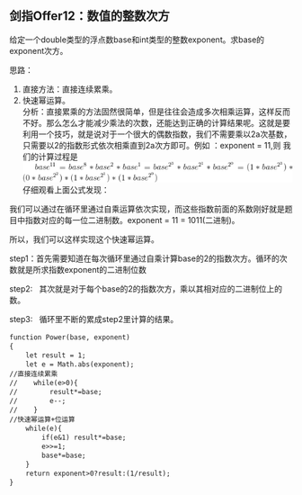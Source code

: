 ## 剑指Offer12：数值的整数次方
给定一个double类型的浮点数base和int类型的整数exponent。求base的exponent次方。  
  
思路：  
1. 直接方法：直接连续累乘。  
2. 快速幂运算。  
分析：直接累乘的方法固然很简单，但是往往会造成多次相乘运算，这样反而不好。那么怎么才能减少乘法的次数，还能达到正确的计算结果呢。这就是要利用一个技巧，就是说对于一个很大的偶数指数，我们不需要乘以2a次基数，只需要以2的指数形式依次相乘直到2a次方即可。例如 ：exponent = 11,则 我们的计算过程是  
![](./static/12.gif)  
仔细观看上面公式发现：  

我们可以通过在循环里通过自乘运算依次实现，而这些指数前面的系数刚好就是题目中指数对应的每一位二进制数。exponent = 11 = 1011(二进制)。  

所以，我们可以这样实现这个快速幂运算。  

step1：首先需要知道在每次循环里通过自乘计算base的2的指数次方。循环的次数就是所求指数exponent的二进制位数  

step2:   其次就是对于每个base的2的指数次方，乘以其相对应的二进制位上的数。  

step3:   循环里不断的累成step2里计算的结果。  
```
function Power(base, exponent)
{
    let result = 1;
    let e = Math.abs(exponent);
//直接连续累乘
//    while(e>0){
//        result*=base;
//        e--;
//    }
//快速幂运算+位运算
    while(e){
        if(e&1) result*=base;
        e>>=1;
        base*=base;
    }
    return exponent>0?result:(1/result);
}
```